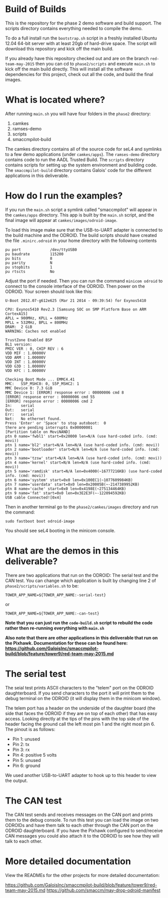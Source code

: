Build of Builds
===============

This is the repository for the phase 2 demo software and build support. The scripts directory contains everything needed to compile the demo.

To do a full install run the `bootstrap.sh` script in a freshly installed Ubuntu 12.04 64-bit server with at least 20gb of hard-drive space. The script will download this repository and kick off the main build.

If you already have this repository checked out and are on the branch `red-team-may-2015` then you can cd to `phase2/scripts` and execute `main.sh` to kick off the main build directly. This will install all the software dependencies for this project, check out all the code, and build the final images.

What is located where?
===============

After running `main.sh` you will have four folders in the `phase2` directory:

1. camkes
2. ramses-demo
3. scripts
4. smaccmpilot-build

The camkes directory contains all of the source code for seL4 and symlinks to a few demo applications (under `camkes/apps`). The `ramses-demo` directory contains code to run the AADL Trusted Build. The `scripts` directory contains scripts for setting up the system environment and building code. The `smaccmpilot-build` directory contains Galois' code for the different applications in this deliverable. 

How do I run the examples?
===============

If you run the `main.sh` script a symlink called "smaccmpilot" will appear in the `camkes/apps` directory. This app is built by the `main.sh` script, and the final image will appear at `camkes/images/odroid-image`.

To load this image make sure that the USB-to-UART adapter is connected to the build machine and the ODROID. The build scripts should have created the file `.minirc.odroid` in your home directory with the following contents

```
pu port             /dev/ttyUSB0
pu baudrate         115200
pu bits             8
pu parity           N
pu stopbits         1
pu rtscts           No
```

Adjust the port if needed. Then you can run the command `minicom odroid` to connect to the console interface of the ODROID. Then power on the ODROID. Your screen should look like this:

```
U-Boot 2012.07-g612e625 (Mar 21 2014 - 09:39:54) for Exynos5410

CPU: Exynos5410 Rev2.3 [Samsung SOC on SMP Platform Base on ARM CortexA15]
APLL = 900MHz, KPLL = 600MHz
MPLL = 532MHz, BPLL = 800MHz
DRAM:  2 GiB
WARNING: Caches not enabled

TrustZone Enabled BSP
BL1 version: 
PMIC VER : 0, CHIP REV : 6
VDD MIF : 1.00000V
VDD ARM : 1.00000V
VDD INT : 1.00000V
VDD G3D : 1.00000V
VDD KFC : 1.00000V

Checking Boot Mode ... EMMC4.41
MMC:   S5P_MSHC0: 0, S5P_MSHC2: 1
MMC Device 0: 7.3 GiB
MMC Device 1: [ERROR] response error : 00000006 cmd 8
[ERROR] response error : 00000006 cmd 55
[ERROR] response error : 00000006 cmd 2
In:    serial
Out:   serial
Err:   serial
Net:   No ethernet found.
Press 'Enter' or 'Space' to stop autoboot:  0 
there are pending interrupts 0x00000001
[Partition table on MoviNAND]
ptn 0 name='fwbl1' start=0x20000 len=N/A (use hard-coded info. (cmd: movi))
ptn 1 name='bl2' start=N/A len=N/A (use hard-coded info. (cmd: movi))
ptn 2 name='bootloader' start=N/A len=N/A (use hard-coded info. (cmd: movi))
ptn 3 name='tzsw' start=N/A len=N/A (use hard-coded info. (cmd: movi))
ptn 4 name='kernel' start=N/A len=N/A (use hard-coded info. (cmd: movi))
ptn 5 name='ramdisk' start=N/A len=0x4000(~16777216KB) (use hard-coded info. (cmd: movi))
ptn 6 name='system' start=0x0 len=0x100EC1(~1077609984KB) 
ptn 7 name='userdata' start=0x0 len=0x20005B(~-2147389952KB)
ptn 8 name='cache' start=0x0 len=0x4198E(~275134464KB) 
ptn 9 name='fat' start=0x0 len=0x3E2E3F(~-122094592KB) 
USB cable Connected![0x4]
```

Then in another terminal go to the `phase2/camkes/images` directory and run the command:

```
sudo fastboot boot odroid-image
```

You should see seL4 booting in the minicom console.

What are the demos in this deliverable?
===============

There are two applications that run on the ODROID: The serial test and the CAN test. You can change which application is built by changing line 2 of `phase2/scripts/variables.sh` to be:

```
TOWER_APP_NAME=${TOWER_APP_NAME:-serial-test}
```
or
```
TOWER_APP_NAME=${TOWER_APP_NAME:-can-test}
```

**Note that you can just run the `code-build.sh` script to rebuild the code rather then re-running everything with `main.sh`**

**Also note that there are other applications in this deliverable that run on the Pixhawk. Documentation for these can be found here: https://github.com/GaloisInc/smaccmpilot-build/blob/feature/tower9/red-team-may-2015.md**

The serial test
===============

The seial test prints ASCII characters to the "telem" port on the ODROID daughterboard. If you send characters to the port it will print them to the debug terminal on the ODROID (it will display them in the minicom window).

The telem port has a header on the underside of the daughter board (the side that faces the ODROID if they are on top of each other) that has easy access. Looking directly at the tips of the pins with the top side of the header facing the ground call the left most pin 1 and the right most pin 6. The pinout is as follows:

- Pin 1: unused
- Pin 2: tx
- Pin 3: rx
- Pin 4: positive 5 volts
- Pin 5: unused
- Pin 6: ground

We used another USB-to-UART adapter to hook up to this header to view the output.

The CAN test
===============

The CAN test sends and receives messages on the CAN port and prints them to the debug console.  To run this test you can load the image on two ODROIDs and have them talk to each other through the CAN port on the ODROID daughterboard. If you have the Pixhawk configured to send/receive CAN messages you could also attach it to the ODROID to see how they will talk to each other.


More detailed documentation
===============

View the READMEs for the other projects for more detailed documentation:

https://github.com/GaloisInc/smaccmpilot-build/blob/feature/tower9/red-team-may-2015.md
https://github.com/smaccm/may-drop-odroid-manifest
